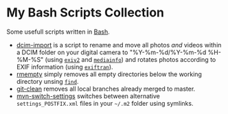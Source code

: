# My Bash Scripts Collection
Some usefull scripts written in [Bash](https://www.gnu.org/software/bash/).

* [dcim-import](dcim-import) is a script to rename and move all photos *and* videos within a DCIM folder on your digital camera to "%Y-%m-%d/%Y-%m-%d %H-%M-%S" (using [`exiv2`](http://www.exiv2.org/) and [`mediainfo`](http://manpages.ubuntu.com/manpages/wily/en/man1/mediainfo.1.html)) and rotates photos according to EXIF information (using [`exiftran`](http://manpages.ubuntu.com/manpages/wily/man1/exiftran.1.html)). 
* [rmempty](rmempty) simply removes all empty directories below the working directory unsing [`find`](http://manpages.ubuntu.com/manpages/wily/en/man1/find.1.html).
* [git-clean](git-clean) removes all local branches already merged to master.
* [mvn-switch-settings](mvn-switch-settings) switches between alternative `settings_POSTFIX.xml` files in your `~/.m2` folder using symlinks.